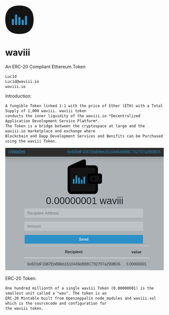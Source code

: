 ![waviii_logo](Etherscan.io/waviii_logo_small.png) 

# waviii

An ERC-20 Compliant Ethereum Token

    Luc1d
    Luc1d@waviii.io
    waviii.io


Introduction:
    
    A fungible Token linked 1:1 with the price of Ether (ETH) with a Total Supply of 1,000 waviii. waviii token 
    conducts the inner liquidity of the waviii.io *Decentralized Application Development Service Platform*. 
    The Token is a bridge between the cryptospace at large and the waviii.io marketplace and exchange where 
    Blockchain and Dapp Development Services and Benifits can be Purchased using the waviii Token. 

<p align="center">
  <img src="Etherscan.io/One_Wav.png">
</p>

ERC-20 Token:   

    One hundred millionth of a single waviii Token (0.00000001) is the smallest unit called a "wav". The token is an 
    ERC-20 Mintable built from Openzeppalin node_modules and waviii.sol which is the sourcecode and configuration for 
    the waviii token.  